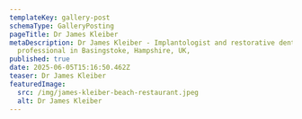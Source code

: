 ```yaml
---
templateKey: gallery-post
schemaType: GalleryPosting
pageTitle: Dr James Kleiber
metaDescription: Dr James Kleiber - Implantologist and restorative dental
  professional in Basingstoke, Hampshire, UK,
published: true
date: 2025-06-05T15:16:50.462Z
teaser: Dr James Kleiber
featuredImage:
  src: /img/james-kleiber-beach-restaurant.jpeg
  alt: Dr James Kleiber
---
```

